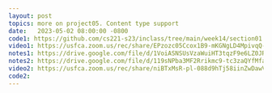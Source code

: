 ```yaml
---
layout: post
topics: more on project05. Content type support 
date:   2023-05-02 08:00:00 -0800
code1: https://github.com/cs221-s23/inclass/tree/main/week14/section01
video1: https://usfca.zoom.us/rec/share/EPzozc05Ccox1B9-mKGNgLD4MpivqQ-M4TokcjxCBpS-WaxHW33XNsnJi2-ao8oU.5vNUkiY6NDiGiVq1
notes1: https://drive.google.com/file/d/1VoiASNSUsVzaWuiHT3tqzF9e6LZ0JRjN/view?usp=sharing
notes2: https://drive.google.com/file/d/119sNPba3MF2Rrikmc9-tc3zaQYfMfaBg/view?usp=share_link
video2: https://usfca.zoom.us/rec/share/niBTxMsR-pl-088d9hTj58iinZwDawV5ADOpshxDuiR1QFC4PN2op59gajOTgySo.lPlsQJ6oDFrOyCiW
code2:  
---
```

